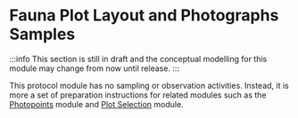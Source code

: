 # Fauna Plot Layout and Photographs Samples

:::info
This section is still in draft and the conceptual modelling for this module may change from now until release.
:::

This protocol module has no sampling or observation activities. Instead, it is more a set of preparation instructions for related modules such as the [Photopoints](/information-models/tern-ontology/dev-guide/dawe-protocol/photopoints-module) module and [Plot Selection](/information-models/tern-ontology/dev-guide/dawe-protocol/plot-selection-module) module.
